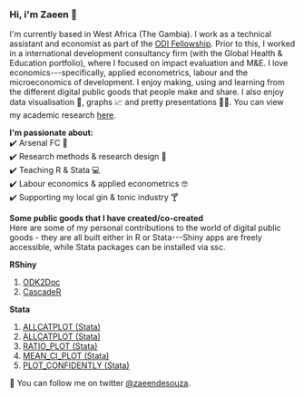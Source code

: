 ### Hi, i'm Zaeen 👋

I'm currently based in West Africa (The Gambia). I work as a technical assistant and economist as part of the [ODI Fellowship](https://odi.org/en/fellowship-scheme/). Prior to this, I worked in a international development consultancy firm (with the Global Health & Education portfolio), where I focused on impact evaluation and M&E. I love economics---specifically, applied econometrics, labour and the microeconomics of development. I enjoy making, using and learning from the different digital public goods that people make and share. I also enjoy data visualisation 🎨, graphs 📈 and pretty presentations 👩‍🏫. You can view my academic research [here](https://scholar.google.com/citations?user=kParvqgAAAAJ&hl=en).

**I'm passionate about:**  
✔️ Arsenal FC 🔴  
✔️ Research methods & research design 📄  
✔️ Teaching R & Stata 💻  
✔️ Labour economics & applied econometrics 🤓    
✔️ Supporting my local gin & tonic industry 🍸  
 
**Some public goods that I have created/co-created** <br>
Here are some of my personal contributions to the world of digital public goods - they are all built either in R or Stata---Shiny apps are freely accessible, while Stata packages can be installed via ssc.

**RShiny**<br>
1. [ODK2Doc](https://zaeendesouza.shinyapps.io/ODK2Doc/)
2. [CascadeR](https://zaeendesouza.shinyapps.io/CascadeR/)

**Stata**<br>  
1. [ALLCATPLOT (Stata)](https://scholar.google.com/citations?view_op=view_citation&hl=en&user=kParvqgAAAAJ&citation_for_view=kParvqgAAAAJ:IjCSPb-OGe4C)
2. [ALLCATPLOT (Stata)](https://scholar.google.com/citations?view_op=view_citation&hl=en&user=kParvqgAAAAJ&citation_for_view=kParvqgAAAAJ:IjCSPb-OGe4C)
3. [RATIO_PLOT (Stata)](https://scholar.google.com/citations?view_op=view_citation&hl=en&user=kParvqgAAAAJ&citation_for_view=kParvqgAAAAJ:2osOgNQ5qMEC)
4. [MEAN_CI_PLOT (Stata)](https://scholar.google.com/citations?view_op=view_citation&hl=en&user=kParvqgAAAAJ&citation_for_view=kParvqgAAAAJ:d1gkVwhDpl0C)
5. [PLOT_CONFIDENTLY (Stata)](https://scholar.google.com/citations?view_op=view_citation&hl=en&user=kParvqgAAAAJ&citation_for_view=kParvqgAAAAJ:9yKSN-GCB0IC)


 
📢 You can follow me on twitter [@zaeendesouza](https://twitter.com/zaeendesouza?lang=en).
